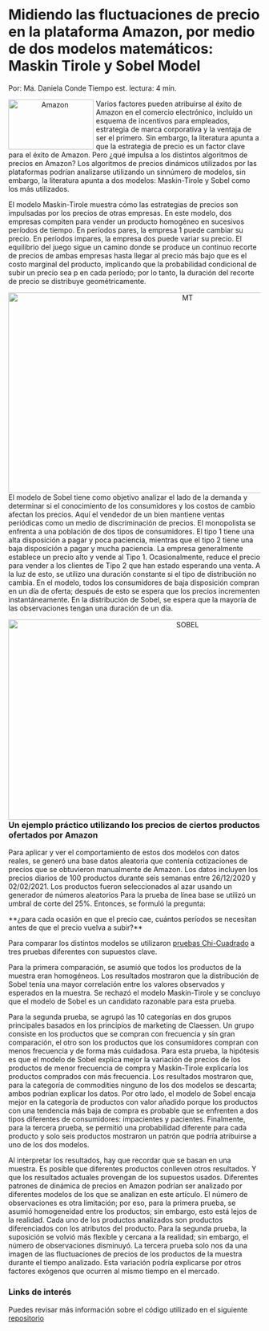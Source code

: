 # Midiendo las fluctuaciones de precio en la plataforma Amazon, por medio de dos modelos matemáticos: Maskin Tirole y Sobel Model

Por: Ma. Daniela Conde
Tiempo est. lectura: 4 min.

<p align="center">
<img 
     src="https://user-images.githubusercontent.com/94183717/141489624-58784301-3d44-4eee-a0d0-1edd7caaa3bb.jpg"
     alt="Amazon"
     style="float: left; margin-right: 5px;" 
     width = "170"
     height = "100"
     align = "center"/>
     

Varios factores pueden atribuirse al éxito de Amazon en el comercio electrónico, incluído un esquema de incentivos para empleados, estrategia 
de marca corporativa y la ventaja de ser el primero. Sin embargo, la literatura apunta a que la estrategia de precio es un factor clave para el éxito de Amazon.
Pero ¿qué impulsa a los distintos algoritmos de precios en Amazon? Los algoritmos de precios dinámicos utilizados por las plataformas podrían analizarse 
utilizando un sinnúmero de modelos, sin embargo, la literatura apunta a dos modelos: Maskin-Tirole y Sobel como los más utilizados.
     

El modelo Maskin-Tirole muestra cómo las estrategias de precios son impulsadas por los precios de otras empresas. En este modelo, dos empresas compiten para vender un producto homogéneo en sucesivos períodos de tiempo. En períodos pares, la empresa 1 puede cambiar su precio. En períodos impares, la empresa dos puede variar su precio.  El equilibrio del juego sigue un camino donde se produce un continuo recorte de precios de ambas empresas hasta llegar al precio más bajo que es el costo marginal del producto, implicando que la probabilidad condicional de subir un precio sea p en cada período; por lo tanto, la duración del recorte de precio se distribuye geométricamente.
     
<p align="center">
<img 
     src="https://user-images.githubusercontent.com/94183717/141491597-bbcb9540-8845-41c0-af86-692d67b8ecea.png"
     alt="MT"
     style="float: left; margin-right: 5px;" 
     width = "700"
     height = "400"
     align = "center"/>
  

El modelo de Sobel tiene como objetivo analizar el lado de la demanda y determinar si el conocimiento de los consumidores y los costos de cambio afectan los precios. Aquí el vendedor de un bien mantiene ventas periódicas como un medio de discriminación de precios. El monopolista se enfrenta a una población de dos tipos de consumidores. El tipo 1 tiene una alta disposición a pagar y poca paciencia, mientras que el tipo 2 tiene una baja disposición a pagar y mucha paciencia. La empresa generalmente establece un precio alto y vende al Tipo 1. Ocasionalmente, reduce el precio para vender a los clientes de Tipo 2 que han estado esperando una venta.  A la luz de esto, se utilizo una duración constante si el tipo de distribución no cambia. En el modelo, todos los consumidores de baja disposición compran en un día de oferta; después de esto se espera que los precios incrementen instantáneamente.  En la distribución de Sobel, se espera que la mayoría de las observaciones tengan una duración de un día. 

<p align="center">
<img 
     src="https://user-images.githubusercontent.com/94183717/141491607-0ed64d5b-c46f-43e6-a7e3-4a02155dba62.png"
     alt="SOBEL"
     style="float: left; margin-right: 5px;" 
     width = "700"
     height = "400"
     align = "center"/>
   

### Un ejemplo práctico utilizando los precios de ciertos productos ofertados por Amazon
     
Para aplicar y ver el comportamiento de estos dos modelos con datos reales, se generó una base datos aleatoria que contenía cotizaciones de precios que se obtuvieron manualmente de Amazon. Los datos incluyen los precios diarios de 100 productos durante seis semanas entre 26/12/2020 y 02/02/2021. Los productos fueron seleccionados al azar usando un generador de números aleatorios Para la prueba de línea base se utilizó un umbral de corte del 25%. Entonces, se formuló la pregunta: 
     
 <!--- Cambiar formato del énfasis de esta pregunta -->**¿para cada ocasión en que el precio cae, cuántos períodos se necesitan antes de que el precio vuelva a subir?** 
     
Para comparar los distintos modelos se utilizaron [pruebas Chi-Cuadrado](https://www.j-pcs.org/article.asp?issn=2395-5414;year=2015;volume=1;issue=1;spage=69;epage=71;aulast=Rana) a tres pruebas diferentes con supuestos clave. 


Para la primera comparación, se asumió que todos los productos de la muestra eran homogéneos. Los resultados mostraron que la distribución de Sobel tenía una mayor correlación entre los valores observados y esperados en la muestra. Se rechazó el modelo Maskin-Tirole y se concluyo que el modelo de Sobel es un candidato razonable para esta prueba.


Para la segunda prueba, se agrupó las 10 categorías en dos grupos principales basados en los principios de marketing de Claessen. Un grupo consiste en los productos que se compran con frecuencia y sin gran comparación, el otro son los productos que los consumidores compran con menos frecuencia y de forma más cuidadosa.  Para esta prueba, la hipótesis es que el modelo de Sobel explica mejor la variación de precios de los productos de menor frecuencia de compra y Maskin-Tirole explicaría los productos comprados con más frecuencia. Los resultados mostraron que, para la categoría de commodities ninguno de los dos modelos se descarta; ambos podrían explicar los datos. Por otro lado, el modelo de Sobel encaja mejor en la categoría de productos con valor añadido porque los productos con una tendencia más baja de compra es probable que se enfrenten a dos tipos diferentes de consumidores: impacientes y pacientes. Finalmente, para la tercera prueba, se permitió una probabilidad diferente para cada producto y solo seis productos mostraron un patrón que podría atribuirse a uno de los dos modelos. 


Al interpretar los resultados, hay que recordar que se basan en una muestra. Es posible que diferentes productos conlleven otros resultados. Y que los resultados actuales provengan de los supuestos usados.  Diferentes patrones de dinámica de precios en Amazon podrían ser analizado por diferentes modelos de los que se analizan en este artículo. El número de observaciones es otra limitación; por eso, para la primera prueba, se asumió homogeneidad entre los productos; sin embargo, esto está lejos de la realidad. Cada uno de los productos analizados son productos diferenciados con los atributos del producto. Para la segunda prueba, la suposición se volvió más flexible y cercana a la realidad; sin embargo, el número de observaciones disminuyó. La tercera prueba solo nos da una imagen de las fluctuaciones de precios de los productos de la muestra durante el tiempo analizado. Esta variación podría explicarse por otros factores exógenos que ocurren al mismo tiempo en el mercado. 

### Links de interés     
Puedes revisar más información sobre el código utilizado en el siguiente  [repositorio](https://github.com/mcondeca/MASKINTIROLE#maskintirole)


